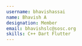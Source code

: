 ```yaml
---
username: bhavishassai
name: Bhavish A
designation: Member
email: bhavishslc@sosc.org
skills: C++ Dart Flutter
---
```

